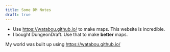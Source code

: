 ```yaml
---
title: Some DM Notes
draft: true
---
```


- Use https://watabou.github.io/ to make maps. This website is incredible.
- I bought DungeonDraft. Use that to make **better** maps.

My world was built up using https://watabou.github.io/
